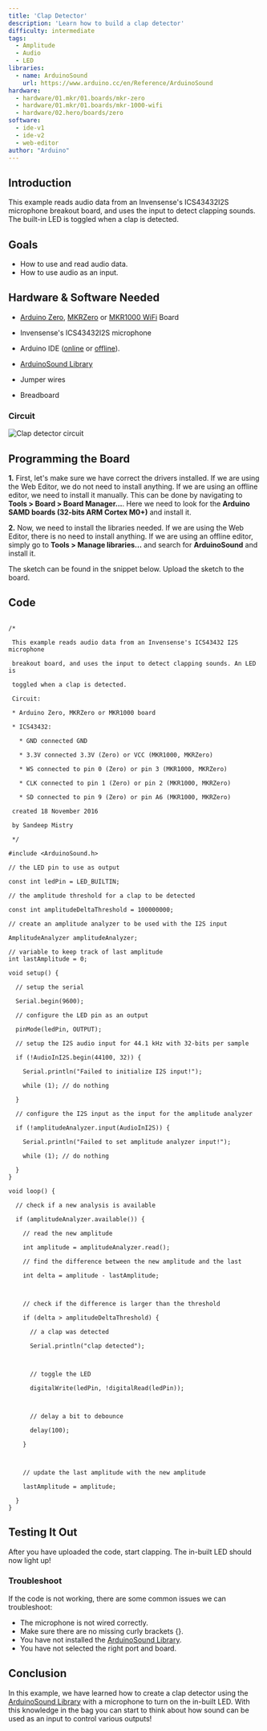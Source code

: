 ```yaml
---
title: 'Clap Detector'
description: 'Learn how to build a clap detector'
difficulty: intermediate
tags:
  - Amplitude
  - Audio
  - LED
libraries:
  - name: ArduinoSound
    url: https://www.arduino.cc/en/Reference/ArduinoSound
hardware:
  - hardware/01.mkr/01.boards/mkr-zero
  - hardware/01.mkr/01.boards/mkr-1000-wifi
  - hardware/02.hero/boards/zero
software:
  - ide-v1
  - ide-v2
  - web-editor
author: "Arduino"
---
```

## Introduction
This example reads audio data from an Invensense's ICS43432I2S microphone breakout board, and uses the input to detect clapping sounds. The built-in LED is toggled when a clap is detected.

## Goals

- How to use and read audio data.
- How to use audio as an input.

## Hardware & Software Needed

- [Arduino Zero](https://store.arduino.cc/arduino-zero), [MKRZero](https://store.arduino.cc/arduino-mkr-zero-i2s-bus-sd-for-sound-music-digital-audio-data?queryID=undefined)  or [MKR1000 WiFi](https://store.arduino.cc/arduino-mkr1000-wifi-with-headers-mounted) Board

- Invensense's ICS43432I2S microphone
- Arduino IDE ([online](https://create.arduino.cc/) or [offline](https://www.arduino.cc/en/main/software)).
- [ArduinoSound Library](https://www.arduino.cc/en/Reference/ArduinoSound)
- Jumper wires
- Breadboard

### Circuit

![Clap detector circuit](assets/I2SMIC.png)


## Programming the Board


**1.** First, let's make sure we have correct the drivers installed. If we are using the Web Editor, we do not need to install anything. If we are using an offline editor, we need to install it manually. This can be done by navigating to **Tools > Board > Board Manager...**. Here we need to look for the **Arduino SAMD boards (32-bits ARM Cortex M0+)** and install it.

**2.** Now, we need to install the libraries needed. If we are using the Web Editor, there is no need to install anything. If we are using an offline editor, simply go to **Tools > Manage libraries...** and search for **ArduinoSound** and install it.


The sketch can be found in the snippet below. Upload the sketch to the board.



## Code

```arduino

/*

 This example reads audio data from an Invensense's ICS43432 I2S microphone

 breakout board, and uses the input to detect clapping sounds. An LED is

 toggled when a clap is detected.

 Circuit:

 * Arduino Zero, MKRZero or MKR1000 board

 * ICS43432:

   * GND connected GND

   * 3.3V connected 3.3V (Zero) or VCC (MKR1000, MKRZero)

   * WS connected to pin 0 (Zero) or pin 3 (MKR1000, MKRZero)

   * CLK connected to pin 1 (Zero) or pin 2 (MKR1000, MKRZero)

   * SD connected to pin 9 (Zero) or pin A6 (MKR1000, MKRZero)

 created 18 November 2016

 by Sandeep Mistry

 */

#include <ArduinoSound.h>

// the LED pin to use as output

const int ledPin = LED_BUILTIN;

// the amplitude threshold for a clap to be detected

const int amplitudeDeltaThreshold = 100000000;

// create an amplitude analyzer to be used with the I2S input

AmplitudeAnalyzer amplitudeAnalyzer;

// variable to keep track of last amplitude
int lastAmplitude = 0;

void setup() {

  // setup the serial

  Serial.begin(9600);

  // configure the LED pin as an output

  pinMode(ledPin, OUTPUT);

  // setup the I2S audio input for 44.1 kHz with 32-bits per sample

  if (!AudioInI2S.begin(44100, 32)) {

    Serial.println("Failed to initialize I2S input!");

    while (1); // do nothing

  }

  // configure the I2S input as the input for the amplitude analyzer

  if (!amplitudeAnalyzer.input(AudioInI2S)) {

    Serial.println("Failed to set amplitude analyzer input!");

    while (1); // do nothing

  }
}

void loop() {

  // check if a new analysis is available

  if (amplitudeAnalyzer.available()) {

    // read the new amplitude

    int amplitude = amplitudeAnalyzer.read();

    // find the difference between the new amplitude and the last

    int delta = amplitude - lastAmplitude;



    // check if the difference is larger than the threshold

    if (delta > amplitudeDeltaThreshold) {

      // a clap was detected

      Serial.println("clap detected");



      // toggle the LED

      digitalWrite(ledPin, !digitalRead(ledPin));



      // delay a bit to debounce

      delay(100);

    }



    // update the last amplitude with the new amplitude

    lastAmplitude = amplitude;

  }
}
```

## Testing It Out

After you have uploaded the code, start clapping. The in-built LED should now light up!

### Troubleshoot

If the code is not working, there are some common issues we can troubleshoot:

- The microphone is not wired correctly.
- Make sure there are no missing curly brackets {}.
- You have not installed the [ArduinoSound Library](https://www.arduino.cc/en/Reference/ArduinoSound).
- You have not selected the right port and board.

## Conclusion

In this example, we have learned how to create a clap detector using the [ArduinoSound Library](https://www.arduino.cc/en/Reference/ArduinoSound) with a microphone to turn on the in-built LED. With this knowledge in the bag you can start to think about how sound can be used as an input to control various outputs!